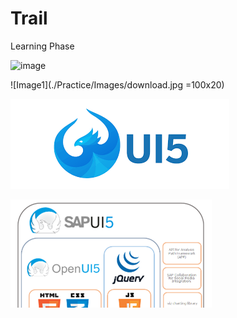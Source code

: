# Trail
Learning Phase

![image](https://user-images.githubusercontent.com/53134840/120991972-c42dde80-c79f-11eb-8553-e2385cc8645d.png)

![Image1](./Practice/Images/download.jpg =100x20)

![Image2](./Practice/Images/download.png)

![Image3](./Practice/Images/0_4PwwIN0qfI9IF0Pk.png)

